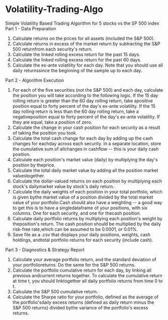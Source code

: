 # Volatility-Trading-Algo
Simple Volatility Based Trading Algorithm for 5 stocks vs the SP 500 index 
Part 1 - Data Preparation
1. Calculate returns on the prices for all assets (included the S&P 500).
2. Calculate returns in excess of the market return by subtracting the S&P 500 returnfrom each security's return.
3. Calculate the linked rolling excess return for the past 15 days.
4. Calculate the linked rolling excess return for the past 60 days.
5. Calculate the ex-ante volatility for each day. Note that you should use all daily returnssince the beginning of the sample up to each day.

Part 2 - Algorithm Execution
1. For each of the five securities (not the S&P 500) and each day, calculate the position you will take according to the following logic.
  If the 15 day rolling return is greater than the 60 day rolling return, take apositive position equal to forty percent of the day's ex-ante volatility.
  If the 15 day rolling return is less than the 60 day rolling return, take a negativeposition equal to forty percent of the day's ex-ante volatility.
  If they are equal, take a position of zero.
2. Calculate the change in your cash position for each security as a result of taking the position you took. 
3. Calculate the total cash change for each day by adding up the cash changes for eachday across each security. In a separate location, store the cumulative sum of allchanges in cashflow -- this is your daily cash position.
4. Calculate each position's market value (daily) by multiplying the day's position by theprice.
5. Calculate the total daily market value by adding all the position market valuestogether.
6. Calculate the dollar-valued returns on each position by multiplying each stock's dailymarket value by stock's daily return.
7. Calculate the daily weights of each position in your total portfolio, which is given bythe market value of a position divided by the total market value of your portfolio.Cash should also have a weighting -- a good way to get this is to have a singledataframe of your positions, with six columns. One for each security, and one for thecash position.
8. Calculate daily portfolio returns by multiplying each position's weight by theposition's return. The cash position should be multiplied by the daily risk-free rate,which can be assumed to be 0.0001, or 0.01%.
9. Save file as a .csv that displays your daily positions, weights, cash holdings, andtotal portfolio returns for each security (include cash).

Part 3 - Diagnostics & Strategy Report
1. Calculate your average portfolio return, and the standard deviation of your portfolioreturns. Do the same for the S&P 500 returns.
2. Calculate the portfolio cumulative return for each day, by linking all previous andcurrent returns together. To calculate the cumulative return at time t, you should linktogether all daily portfolio returns from time 0 to t.
3. Calculate the S&P 500 cumulative return.
4. Calculate the Sharpe ratio for your portfolio, defined as the average of the portfolio'sdaily excess returns (defined as daily return minus the S&P 500 returns) divided bythe variance of the portfolio's excess returns.

